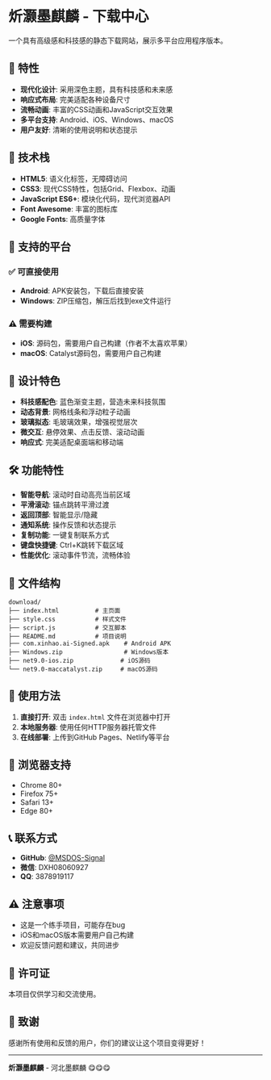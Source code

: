 # 炘灏墨麒麟 - 下载中心

一个具有高级感和科技感的静态下载网站，展示多平台应用程序版本。

## 🌟 特性

- **现代化设计**: 采用深色主题，具有科技感和未来感
- **响应式布局**: 完美适配各种设备尺寸
- **流畅动画**: 丰富的CSS动画和JavaScript交互效果
- **多平台支持**: Android、iOS、Windows、macOS
- **用户友好**: 清晰的使用说明和状态提示

## 🚀 技术栈

- **HTML5**: 语义化标签，无障碍访问
- **CSS3**: 现代CSS特性，包括Grid、Flexbox、动画
- **JavaScript ES6+**: 模块化代码，现代浏览器API
- **Font Awesome**: 丰富的图标库
- **Google Fonts**: 高质量字体

## 📱 支持的平台

### ✅ 可直接使用
- **Android**: APK安装包，下载后直接安装
- **Windows**: ZIP压缩包，解压后找到exe文件运行

### ⚠️ 需要构建
- **iOS**: 源码包，需要用户自己构建（作者不太喜欢苹果）
- **macOS**: Catalyst源码包，需要用户自己构建

## 🎨 设计特色

- **科技感配色**: 蓝色渐变主题，营造未来科技氛围
- **动态背景**: 网格线条和浮动粒子动画
- **玻璃拟态**: 毛玻璃效果，增强视觉层次
- **微交互**: 悬停效果、点击反馈、滚动动画
- **响应式**: 完美适配桌面端和移动端

## 🛠️ 功能特性

- **智能导航**: 滚动时自动高亮当前区域
- **平滑滚动**: 锚点跳转平滑过渡
- **返回顶部**: 智能显示/隐藏
- **通知系统**: 操作反馈和状态提示
- **复制功能**: 一键复制联系方式
- **键盘快捷键**: Ctrl+K跳转下载区域
- **性能优化**: 滚动事件节流，流畅体验

## 📁 文件结构

```
download/
├── index.html          # 主页面
├── style.css           # 样式文件
├── script.js           # 交互脚本
├── README.md           # 项目说明
├── com.xinhao.ai-Signed.apk    # Android APK
├── Windows.zip                 # Windows版本
├── net9.0-ios.zip             # iOS源码
└── net9.0-maccatalyst.zip     # macOS源码
```

## 🚀 使用方法

1. **直接打开**: 双击 `index.html` 文件在浏览器中打开
2. **本地服务器**: 使用任何HTTP服务器托管文件
3. **在线部署**: 上传到GitHub Pages、Netlify等平台

## 🎯 浏览器支持

- Chrome 80+
- Firefox 75+
- Safari 13+
- Edge 80+

## 📞 联系方式

- **GitHub**: [@MSDOS-Signal](https://github.com/MSDOS-Signal)
- **微信**: DXH08060927
- **QQ**: 3878919117

## ⚠️ 注意事项

- 这是一个练手项目，可能存在bug
- iOS和macOS版本需要用户自己构建
- 欢迎反馈问题和建议，共同进步

## 📄 许可证

本项目仅供学习和交流使用。

## 🙏 致谢

感谢所有使用和反馈的用户，你们的建议让这个项目变得更好！

---

**炘灏墨麒麟** - 河北墨麒麟 😋😋😋
